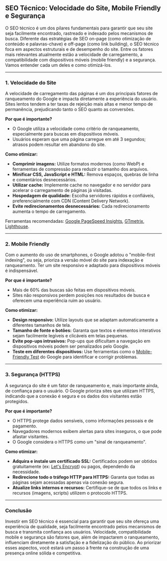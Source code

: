 
## SEO Técnico: Velocidade do Site, Mobile Friendly e Segurança

O SEO técnico é um dos pilares fundamentais para garantir que seu site seja facilmente encontrado, rastreado e indexado pelos mecanismos de busca. Diferente das estratégias de SEO on-page (como otimização de conteúdo e palavras-chave) e off-page (como link building), o SEO técnico foca em aspectos estruturais e de desempenho do site. Entre os fatores mais relevantes atualmente estão a velocidade de carregamento, a compatibilidade com dispositivos móveis (mobile friendly) e a segurança. Vamos entender cada um deles e como otimizá-los.

---

### 1. Velocidade do Site

A velocidade de carregamento das páginas é um dos principais fatores de ranqueamento do Google e impacta diretamente a experiência do usuário. Sites lentos tendem a ter taxas de rejeição mais altas e menor tempo de permanência, prejudicando tanto o SEO quanto as conversões.

**Por que é importante?**
- O Google utiliza a velocidade como critério de ranqueamento, especialmente para buscas em dispositivos móveis.
- Usuários esperam que uma página carregue em até 3 segundos; atrasos podem resultar em abandono do site.

**Como otimizar:**
- **Comprimir imagens:** Utilize formatos modernos (como WebP) e ferramentas de compressão para reduzir o tamanho dos arquivos.
- **Minificar CSS, JavaScript e HTML:** Remova espaços, quebras de linha e comentários desnecessários.
- **Utilizar cache:** Implemente cache no navegador e no servidor para acelerar o carregamento de páginas já visitadas.
- **Hospedagem de qualidade:** Escolha servidores rápidos e confiáveis, preferencialmente com CDN (Content Delivery Network).
- **Evite redirecionamentos desnecessários:** Cada redirecionamento aumenta o tempo de carregamento.

Ferramentas recomendadas: [Google PageSpeed Insights](https://pagespeed.web.dev/), [GTmetrix](https://gtmetrix.com/), [Lighthouse](https://developers.google.com/web/tools/lighthouse).

---

### 2. Mobile Friendly

Com o aumento do uso de smartphones, o Google adotou o "mobile-first indexing", ou seja, prioriza a versão móvel do site para indexação e ranqueamento. Ter um site responsivo e adaptado para dispositivos móveis é indispensável.

**Por que é importante?**
- Mais de 60% das buscas são feitas em dispositivos móveis.
- Sites não responsivos perdem posições nos resultados de busca e oferecem uma experiência ruim ao usuário.

**Como otimizar:**
- **Design responsivo:** Utilize layouts que se adaptam automaticamente a diferentes tamanhos de tela.
- **Tamanho de fonte e botões:** Garanta que textos e elementos interativos sejam facilmente legíveis e clicáveis em telas pequenas.
- **Evite pop-ups intrusivos:** Pop-ups que dificultam a navegação em dispositivos móveis podem ser penalizados pelo Google.
- **Teste em diferentes dispositivos:** Use ferramentas como o [Mobile-Friendly Test](https://search.google.com/test/mobile-friendly) do Google para identificar e corrigir problemas.

---

### 3. Segurança (HTTPS)

A segurança do site é um fator de ranqueamento e, mais importante ainda, de confiança para o usuário. O Google prioriza sites que utilizam HTTPS, indicando que a conexão é segura e os dados dos visitantes estão protegidos.

**Por que é importante?**
- O HTTPS protege dados sensíveis, como informações pessoais e de pagamento.
- Navegadores modernos exibem alertas para sites inseguros, o que pode afastar visitantes.
- O Google considera o HTTPS como um "sinal de ranqueamento".

**Como otimizar:**
- **Adquira e instale um certificado SSL:** Certificados podem ser obtidos gratuitamente (ex: [Let's Encrypt](https://letsencrypt.org/)) ou pagos, dependendo da necessidade.
- **Redirecione todo o tráfego HTTP para HTTPS:** Garanta que todas as páginas sejam acessadas apenas via conexão segura.
- **Atualize links internos e recursos:** Certifique-se de que todos os links e recursos (imagens, scripts) utilizem o protocolo HTTPS.

---

### Conclusão

Investir em SEO técnico é essencial para garantir que seu site ofereça uma experiência de qualidade, seja facilmente encontrado pelos mecanismos de busca e transmita confiança aos usuários. Velocidade, compatibilidade mobile e segurança são fatores que, além de impactarem o ranqueamento, influenciam diretamente a satisfação e a fidelização do público. Ao priorizar esses aspectos, você estará um passo à frente na construção de uma presença online sólida e competitiva.
```
